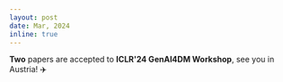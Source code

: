 ```yaml
---
layout: post
date: Mar, 2024
inline: true
---
```


<b>Two</b> papers are accepted to **ICLR'24 GenAI4DM Workshop**, see you in Austria! :airplane: